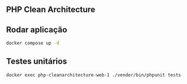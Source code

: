 ## PHP Clean Architecture

## Rodar aplicação

```bash
docker compose up -d
```

## Testes unitários

```bash
docker exec php-cleanarchitecture-web-1 ./vendor/bin/phpunit tests
```